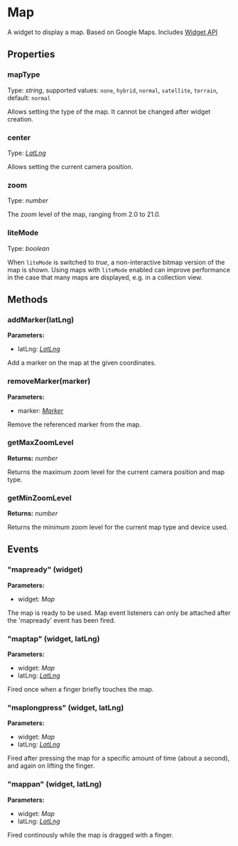 # Map
A widget to display a map. Based on Google Maps.
Includes [Widget API](https://tabrisjs.com/documentation/latest/api/Widget)

## Properties
### mapType
Type: *string*, supported values: `none`, `hybrid`, `normal`, `satellite`, `terrain`, default: `normal`

Allows setting the type of the map. It cannot be changed after widget creation.

### center
Type: *[LatLng](LatLng.md)*

Allows setting the current camera position.

### zoom
Type: *number*

The zoom level of the map, ranging from 2.0 to 21.0.

### liteMode
Type: *boolean*

When `liteMode` is switched to *true*, a non-interactive bitmap version of the map is shown. Using maps with `liteMode` enabled can improve performance in the case that many maps are displayed, e.g. in a collection view.

## Methods

### addMarker(latLng)

**Parameters:**

- latLng: *[LatLng](LatLng.md)*

Add a marker on the map at the given coordinates.

### removeMarker(marker)

**Parameters:**

- marker: *[Marker](Marker.md)*

Remove the referenced marker from the map.

### getMaxZoomLevel

**Returns:** *number*

Returns the maximum zoom level for the current camera position and map type.

### getMinZoomLevel

**Returns:** *number*

Returns the minimum zoom level for the current map type and device used.

## Events

### "mapready" (widget)

**Parameters:**

- widget: *Map*

The map is ready to be used. Map event listeners can only be attached after the 'mapready' event has been fired.

### "maptap" (widget, latLng)

**Parameters:**

- widget: *Map*
- latLng: *[LatLng](LatLng.md)*

Fired once when a finger briefly touches the map.

### "maplongpress" (widget, latLng)

**Parameters:**

- widget: *Map*
- latLng: *[LatLng](LatLng.md)*

Fired after pressing the map for a specific amount of time (about a second), and again on lifting the finger.

### "mappan" (widget, latLng)

**Parameters:**

- widget: *Map*
- latLng: *[LatLng](LatLng.md)*

Fired continously while the map is dragged with a finger.
